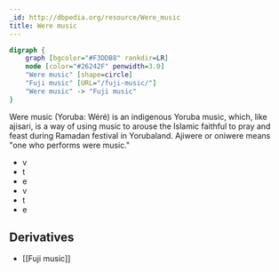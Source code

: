 ```yaml
---
_id: http://dbpedia.org/resource/Were_music
title: Were music
---
```


```dot
digraph {
	graph [bgcolor="#F3DDB8" rankdir=LR]
	node [color="#26242F" penwidth=3.0]
	"Were music" [shape=circle]
	"Fuji music" [URL="/fuji-music/"]
	"Were music" -> "Fuji music"
}
```

Were music (Yoruba: Wéré) is an indigenous Yoruba music, which, like ajisari, is a way of using music to arouse the Islamic faithful to pray and feast during Ramadan festival in Yorubaland. Ajiwere or oniwere means "one who performs were music."
* v
* t
* e
* v
* t
* e

## Derivatives
- [[Fuji music]]
